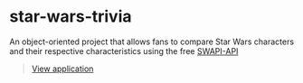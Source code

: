 # star-wars-trivia 

An object-oriented project that allows fans to compare Star Wars characters and their respective characteristics using the free [SWAPI-API](https://swapi.dev/)

>[View application](https://stormstina.github.io/star-wars-trivia/)
